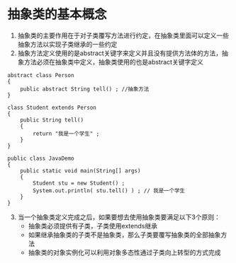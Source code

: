   # 抽象类的基本概念
1. 抽象类的主要作用在于对子类覆写方法进行约定，在抽象类里面可以定义一些抽象方法以实现子类继承的一些约定
2. 抽象方法定义使用的是abstract关键字来定义并且没有提供方法体的方法，抽象方法必须在抽象类中定义，抽象类使用的也是abstract关键字定义

```
abstract class Person
{
	public abstract String tell() ; //抽象方法
}

class Student extends Person
{
	public String tell()
	{
		return "我是一个学生" ;
	}
}

public class JavaDemo
{
	public static void main(String[] args)
	{
		Student stu = new Student() ;
		System.out.println( stu.tell() ) ; // 我是一个学生
	}
}
```
3. 当一个抽象类定义完成之后，如果要想去使用抽象类要满足以下3个原则：
    - 抽象类必须提供有子类，子类使用extends继承
    - 如果继承抽象类的子类不是抽象类，那么子类要覆写抽象类的全部抽象方法
    - 抽象类的对象实例化可以利用对象多态性通过子类向上转型的方式完成
